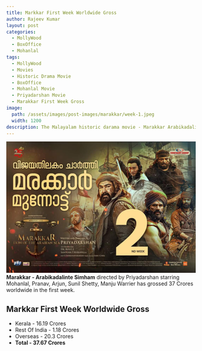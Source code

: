 ```yaml
---
title: Markkar First Week Worldwide Gross
author: Rajeev Kumar
layout: post
categories:
  - MollyWood
  - BoxOffice
  - Mohanlal
tags:
  - MollyWood
  - Movies
  - Historic Drama Movie
  - BoxOffice
  - Mohanlal Movie
  - Priyadarshan Movie
  - Marakkar First Week Gross
image: 
  path: /assets/images/post-images/marakkar/week-1.jpeg
  width: 1200
description: The Malayalam historic darama movie - Marakkar Arabikadalinte Simham - first week gross in the box office.
---
```

![Marakkar arabikadalinte simham featured image](/assets/images/post-images/marakkar/week-1.jpeg)
**Marakkar - Arabikadalinte Simham** directed by Priyadarshan starring Mohanlal, Pranav, Arjun, Sunil Shetty, Manju Warrier has grossed 37 Crores worldwide in the first week.


## Markkar First Week Worldwide Gross
- Kerala - 16.19 Crores
- Rest Of India - 1.18 Crores
- Overseas - 20.3 Crores
- **Total - 37.67 Crores**
